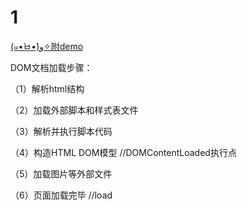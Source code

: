 # 1
[(๑•̀ㅂ•́)و✧附demo](https://segmentfault.com/a/1190000011516068)

DOM文档加载步骤：

（1）解析html结构

（2）加载外部脚本和样式表文件

（3）解析并执行脚本代码

（4）构造HTML DOM模型   //DOMContentLoaded执行点

（5）加载图片等外部文件

（6）页面加载完毕  //load
